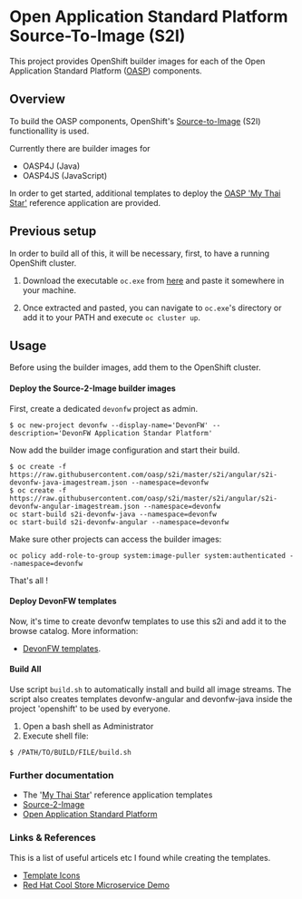# Open Application Standard Platform Source-To-Image (S2I)

This project provides OpenShift builder images for each of the Open Application Standard Platform ([OASP](https://github.com/oasp)) components.


## Overview

To build the OASP components, OpenShift's [Source-to-Image](https://github.com/openshift/source-to-image) (S2I) functionallity is used. 

Currently there are builder images for

* OASP4J (Java)
* OASP4JS (JavaScript)

In order to get started, additional templates to deploy the [OASP 'My Thai Star'](https://github.com/oasp/my-thai-star) reference application are provided.

## Previous setup

In order to build all of this, it will be necessary, first, to have a running OpenShift cluster.

1. Download the executable `oc.exe` from [here](https://github.com/openshift/origin/releases) and paste it somewhere in your machine.

2. Once extracted and pasted, you can navigate to `oc.exe`'s directory or add it to your PATH and execute `oc cluster up`.

## Usage

Before using the builder images, add them to the OpenShift cluster.

#### Deploy the Source-2-Image builder images

First, create a dedicated `devonfw` project as admin.

    $ oc new-project devonfw --display-name='DevonFW' --description='DevonFW Application Standar Platform'

Now add the builder image configuration and start their build.

    $ oc create -f https://raw.githubusercontent.com/oasp/s2i/master/s2i/angular/s2i-devonfw-java-imagestream.json --namespace=devonfw
    $ oc create -f https://raw.githubusercontent.com/oasp/s2i/master/s2i/angular/s2i-devonfw-angular-imagestream.json --namespace=devonfw
    oc start-build s2i-devonfw-java --namespace=devonfw
    oc start-build s2i-devonfw-angular --namespace=devonfw
    
Make sure other projects can access the builder images:

    oc policy add-role-to-group system:image-puller system:authenticated --namespace=devonfw

That's all !

#### Deploy DevonFW templates

Now, it's time to create devonfw templates to use this s2i and add it to the browse catalog. More information:
- [DevonFW templates](https://github.com/oasp/s2i/tree/master/templates/devonfw#how-to-use).

#### Build All

Use script `build.sh` to automatically install and build all image streams. The script also creates templates devonfw-angular and devonfw-java inside the project 'openshift' to be used by everyone.

1. Open a bash shell as Administrator
2. Execute shell file: 

`$ /PATH/TO/BUILD/FILE/build.sh`

### Further documentation

* The '[My Thai Star](templates/mythaistar)' reference application templates
* [Source-2-Image](https://github.com/openshift/source-to-image)
* [Open Application Standard Platform](https://github.com/oasp)

### Links & References

This is a list of useful articels etc I found while creating the templates.

* [Template Icons](https://github.com/openshift/openshift-docs/issues/1329)
* [Red Hat Cool Store Microservice Demo](https://github.com/jbossdemocentral/coolstore-microservice)
